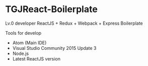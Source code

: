 # TGJReact-Boilerplate
Lv.0 developer ReactJS + Redux + Webpack + Express Boilerplate 

Tools for develop
- Atom (Main IDE)
- Visual Studio Community 2015 Update 3
- Node.js
- Latest ReactJS version
